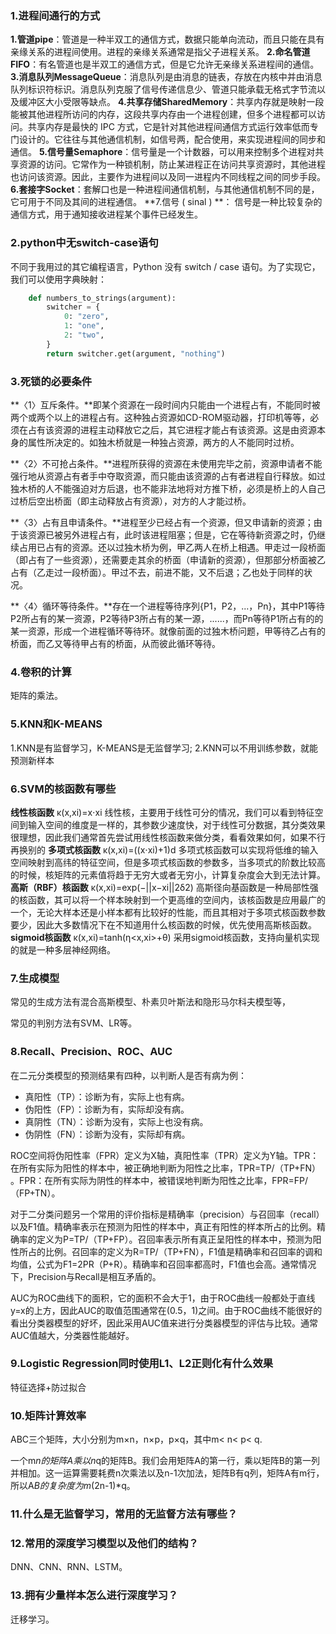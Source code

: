 ### 1.进程间通行的方式
**1.管道pipe**：管道是一种半双工的通信方式，数据只能单向流动，而且只能在具有亲缘关系的进程间使用。进程的亲缘关系通常是指父子进程关系。
**2.命名管道FIFO**：有名管道也是半双工的通信方式，但是它允许无亲缘关系进程间的通信。
**3.消息队列MessageQueue**：消息队列是由消息的链表，存放在内核中并由消息队列标识符标识。消息队列克服了信号传递信息少、管道只能承载无格式字节流以及缓冲区大小受限等缺点。
**4.共享存储SharedMemory**：共享内存就是映射一段能被其他进程所访问的内存，这段共享内存由一个进程创建，但多个进程都可以访问。共享内存是最快的 IPC 方式，它是针对其他进程间通信方式运行效率低而专门设计的。它往往与其他通信机制，如信号两，配合使用，来实现进程间的同步和通信。
**5.信号量Semaphore**：信号量是一个计数器，可以用来控制多个进程对共享资源的访问。它常作为一种锁机制，防止某进程正在访问共享资源时，其他进程也访问该资源。因此，主要作为进程间以及同一进程内不同线程之间的同步手段。
**6.套接字Socket**：套解口也是一种进程间通信机制，与其他通信机制不同的是，它可用于不同及其间的进程通信。
**7.信号 ( sinal ) **： 信号是一种比较复杂的通信方式，用于通知接收进程某个事件已经发生。

### 2.python中无switch-case语句
不同于我用过的其它编程语言，Python 没有 switch / case 语句。为了实现它，我们可以使用字典映射：
```python
    def numbers_to_strings(argument):
        switcher = {
            0: "zero",
            1: "one",
            2: "two",
        }
        return switcher.get(argument, "nothing")
```

### 3.死锁的必要条件
**〈1〉互斥条件。**即某个资源在一段时间内只能由一个进程占有，不能同时被两个或两个以上的进程占有。这种独占资源如CD-ROM驱动器，打印机等等，必须在占有该资源的进程主动释放它之后，其它进程才能占有该资源。这是由资源本身的属性所决定的。如独木桥就是一种独占资源，两方的人不能同时过桥。

**〈2〉不可抢占条件。**进程所获得的资源在未使用完毕之前，资源申请者不能强行地从资源占有者手中夺取资源，而只能由该资源的占有者进程自行释放。如过独木桥的人不能强迫对方后退，也不能非法地将对方推下桥，必须是桥上的人自己过桥后空出桥面（即主动释放占有资源），对方的人才能过桥。

**〈3〉占有且申请条件。**进程至少已经占有一个资源，但又申请新的资源；由于该资源已被另外进程占有，此时该进程阻塞；但是，它在等待新资源之时，仍继续占用已占有的资源。还以过独木桥为例，甲乙两人在桥上相遇。甲走过一段桥面（即占有了一些资源），还需要走其余的桥面（申请新的资源），但那部分桥面被乙占有（乙走过一段桥面）。甲过不去，前进不能，又不后退；乙也处于同样的状况。

**〈4〉循环等待条件。**存在一个进程等待序列{P1，P2，...，Pn}，其中P1等待P2所占有的某一资源，P2等待P3所占有的某一源，......，而Pn等待P1所占有的的某一资源，形成一个进程循环等待环。就像前面的过独木桥问题，甲等待乙占有的桥面，而乙又等待甲占有的桥面，从而彼此循环等待。
### 4.卷积的计算
矩阵的乘法。

### 5.KNN和K-MEANS
1.KNN是有监督学习，K-MEANS是无监督学习;
2.KNN可以不用训练参数，就能预测新样本

### 6.SVM的核函数有哪些
**线性核函数**
	κ(x,xi)=x⋅xi
线性核，主要用于线性可分的情况，我们可以看到特征空间到输入空间的维度是一样的，其参数少速度快，对于线性可分数据，其分类效果很理想，因此我们通常首先尝试用线性核函数来做分类，看看效果如何，如果不行再换别的
**多项式核函数**
	κ(x,xi)=((x⋅xi)+1)d
多项式核函数可以实现将低维的输入空间映射到高纬的特征空间，但是多项式核函数的参数多，当多项式的阶数比较高的时候，核矩阵的元素值将趋于无穷大或者无穷小，计算复杂度会大到无法计算。
**高斯（RBF）核函数**
	κ(x,xi)=exp(−||x−xi||2δ2)
高斯径向基函数是一种局部性强的核函数，其可以将一个样本映射到一个更高维的空间内，该核函数是应用最广的一个，无论大样本还是小样本都有比较好的性能，而且其相对于多项式核函数参数要少，因此大多数情况下在不知道用什么核函数的时候，优先使用高斯核函数。
**sigmoid核函数**
	κ(x,xi)=tanh(η<x,xi>+θ)
采用sigmoid核函数，支持向量机实现的就是一种多层神经网络。

### 7.生成模型
常见的生成方法有混合高斯模型、朴素贝叶斯法和隐形马尔科夫模型等，

常见的判别方法有SVM、LR等。

### 8.Recall、Precision、ROC、AUC

在二元分类模型的预测结果有四种，以判断人是否有病为例：

- 真阳性（TP）：诊断为有，实际上也有病。
- 伪阳性（FP）：诊断为有，实际却没有病。
- 真阴性（TN）：诊断为没有，实际上也没有病。
- 伪阴性（FN）：诊断为没有，实际却有病。

ROC空间将伪阳性率（FPR）定义为X轴，真阳性率（TPR）定义为Y轴。TPR：在所有实际为阳性的样本中，被正确地判断为阳性之比率，TPR=TP/（TP+FN） 。FPR：在所有实际为阴性的样本中，被错误地判断为阳性之比率，FPR=FP/（FP+TN）。

对于二分类问题另一个常用的评价指标是精确率（precision）与召回率（recall）以及F1值。精确率表示在预测为阳性的样本中，真正有阳性的样本所占的比例。精确率的定义为P=TP/（TP+FP）。召回率表示所有真正呈阳性的样本中，预测为阳性所占的比例。召回率的定义为R=TP/（TP+FN），F1值是精确率和召回率的调和均值，公式为F1=2PR（P+R）。精确率和召回率都高时，F1值也会高。通常情况下，Precision与Recall是相互矛盾的。

AUC为ROC曲线下的面积，它的面积不会大于1，由于ROC曲线一般都处于直线y=x的上方，因此AUC的取值范围通常在(0.5，1)之间。由于ROC曲线不能很好的看出分类器模型的好坏，因此采用AUC值来进行分类器模型的评估与比较。通常AUC值越大，分类器性能越好。

### 9.Logistic Regression同时使用L1、L2正则化有什么效果
特征选择+防过拟合

### 10.矩阵计算效率
ABC三个矩阵，大小分别为m×n，n×p，p×q，其中m< n< p< q.

一个m*n的矩阵A乘以n*q的矩阵B。我们会用矩阵A的第一行，乘以矩阵B的第一列并相加。这一运算需要耗费n次乘法以及n-1次加法，矩阵B有q列，矩阵A有m行，所以A*B的复杂度为m*(2n-1)*q。

### 11.什么是无监督学习，常用的无监督方法有哪些？

### 12.常用的深度学习模型以及他们的结构？
DNN、CNN、RNN、LSTM。

### 13.拥有少量样本怎么进行深度学习？
迁移学习。